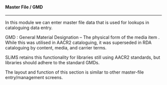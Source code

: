 #### Master File / GMD
<hr>
In this module we can enter master file data that is used for lookups in cataloguing data entry. 

GMD : General Material Designation – The physical form of the media item . While this was utilised in AACR2 cataloguing, it was superseded in RDA cataloguing by content, media, and carrier terms.

SLiMS retains this functionality for libraries still using AACR2 standards, but libraries should adhere to the standard GMDs.

The layout and function of this section is similar to other master-file entry/management screens.